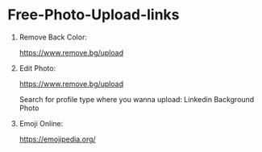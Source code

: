 # Free-Photo-Upload-links
1. Remove Back Color:
   
   https://www.remove.bg/upload
   
2. Edit Photo:

   https://www.remove.bg/upload

   Search for profile type where you wanna upload: Linkedin
   Background Photo
   
4. Emoji Online:
   
   https://emojipedia.org/
   
